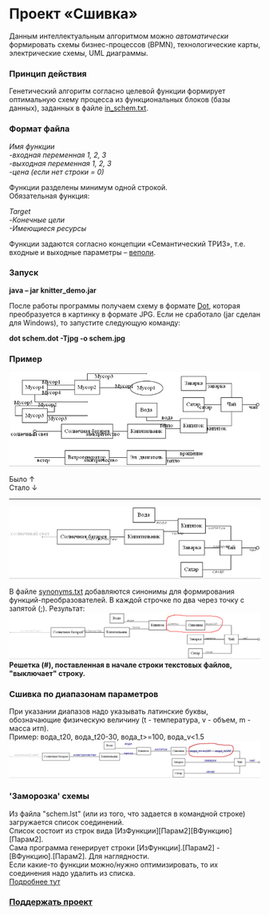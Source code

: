 # Проект «Сшивка»

Данным интеллектуальным алгоритмом можно *автоматически* формировать схемы бизнес-процессов (BPMN), технологические карты, электрические схемы, UML диаграммы.

### Принцип действия

Генетический алгоритм согласно целевой функции формирует оптимальную схему процесса из функциональных блоков (базы данных), заданных в файле [in_schem.txt](in_schem.txt "in_schem.txt").  

### Формат файла


*Имя функции<br />
-входная переменная 1, 2, 3<br />
-выходная переменная 1, 2, 3<br />
-цена (если нет строки = 0)*

Функции разделены минимум одной строкой.<br />
Обязательная функция:

*Target<br />
-Конечные цели<br />
-Имеющиеся ресурсы*

Функции задаются согласно концепции «Семантический ТРИЗ», т.е. входные и выходные параметры – [веполи](https://dic.academic.ru/dic.nsf/ruwiki/837716 "веполи").

### Запуск
**java – jar knitter_demo.jar**

После работы программы получаем схему в формате [Dot](https://graphviz.org/download/ "graphviz.org"), которая преобразуется в картинку в формате JPG. Если не сработало (jar сделан для Windows), то запустите следующую команду: 

**dot schem.dot -Tjpg -o schem.jpg**

### Пример
![](schem.jpg)<br />

Было  &uarr;<br />
Стало &darr;<br />

------------
![](schem_new.jpg)<br />

В файле [synonyms.txt](synonyms.txt "synonyms.txt") добавляются синонимы для формирования функций-преобразователей. В каждой строчке по два через точку с запятой (;).
Результат: 
![](schem_synonyms.jpg)
**Решетка (#), поставленная в начале строки текстовых файлов, "выключает" строку.**

### Сшивка по диапазонам параметров 
При указании диапазов надо указывать латинские буквы, обозначающие физическую величину (t - температура, v - объем, m - масса итп).<br />
Пример: вода_t20, вода_t20-30, вода_t>=100, вода_v<1.5
![](schem_with_range.jpg)

### 'Заморозка' схемы
Из файла "schem.lst" (или из того, что задается в командной строке) загружается список соединений.<br />
Список состоит из строк вида [ИзФункции][Парам2][ВФункцию][Парам2].<br />
Сама программа генерирует строки [ИзФункции].[Парам2] - [ВФункцию].[Парам2]. Для наглядности.<br />
Если какие-то функции можно/нужно оптимизировать, то их соединения надо удалить из списка.<br />
[Подробнее тут](https://dzen.ru/media/maxzawalo/sshivka-zamorojennyi-genom-65829cfc910b21212106979a)

### [Поддержать проект](https://yoomoney.ru/to/410011136228964)